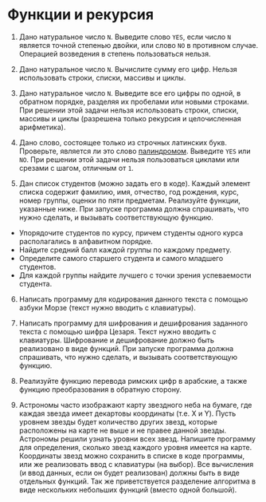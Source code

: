 # Функции и рекурсия

1. Дано натуральное число `N`. Выведите слово `YES`, если число `N` является точной степенью двойки, или слово `NO` в противном случае. Операцией возведения в степень пользоваться нельзя.

2. Дано натуральное число `N`. Вычислите сумму его цифр. Нельзя использовать строки, списки, массивы и циклы.

3. Дано натуральное число `N`. Выведите все его цифры по одной, в обратном порядке, разделяя их пробелами или новыми строками. При решении этой задачи нельзя использовать строки, списки, массивы и циклы (разрешена только рекурсия и целочисленная арифметика).

4. Дано слово, состоящее только из строчных латинских букв. Проверьте, является ли это слово [палиндромом](https://ru.wikipedia.org/wiki/Палиндром). Выведите `YES` или `NO`. При решении этой задачи нельзя пользоваться циклами или срезами с шагом, отличным от `1`.

5. Дан список студентов (можно задать его в коде). Каждый элемент списка содержит фамилию, имя, отчество, год рождения, курс, номер группы, оценки по пяти предметам. Реализуйте функции, указанные ниже. При запуске программа должна спрашивать, что нужно сделать, и вызывать соответствующую функцию.
  - Упорядочите студентов по курсу, причем студенты одного курса располагались в алфавитном порядке.
  - Найдите средний балл каждой группы по каждому предмету.
  - Определите самого старшего студента и самого младшего студентов.
  - Для каждой группы найдите лучшего с точки зрения успеваемости студента.

6. Написать программу для кодирования данного текста с помощью азбуки Морзе (текст нужно вводить с клавиатуры).

7. Написать программу для шифрования и дешифрования заданного текста с помощью шифра Цезаря. Текст нужно вводить с клавиатуры. Шифрование и дешифрование должно быть реализовано в виде функций. При запуске программа должна спрашивать, что нужно сделать, и вызывать соответствующую функцию.

8. Реализуйте функцию перевода римских цифр в арабские, а также функцию преобразования в обратную сторону.

9. Астрономы часто изображают карту звездного неба на бумаге, где каждая звезда имеет декартовы координаты (т.е. X и Y). Пусть уровнем звезды будет количество других звезд, которые расположены на карте не выше и не правее данной звезды. Астрономы решили узнать уровни всех звезд. Напишите программу для определения, сколько звезд каждого уровня имеется на карте. Координаты звезд можно сохранить в списке в коде программы, или же реализовать ввод с клавиатуры (на выбор). Все вычисления (и ввод данных, если он будет реализован) должны быть в виде отдельных функций. Так же приветствуется разделение алгоритма в виде нескольких небольших функций (вместо одной большой).
